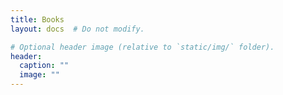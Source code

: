 ```yaml
---
title: Books
layout: docs  # Do not modify.

# Optional header image (relative to `static/img/` folder).
header:
  caption: ""
  image: ""
---
```


